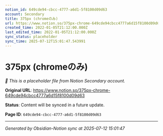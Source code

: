 ```yaml
---
notion_id: 649cde94-cbcc-4777-a6d1-5f8100d09d63
account: Secondary
title: 375px (chromeのみ)
url: https://www.notion.so/375px-chrome-649cde94cbcc4777a6d15f8100d09d63
created_time: 2022-01-05T21:12:00.000Z
last_edited_time: 2022-01-05T21:12:00.000Z
sync_status: placeholder
sync_time: 2025-07-12T15:01:47.543991
---
```


# 375px (chromeのみ)

*🔄 This is a placeholder file from Notion Secondary account.*

**Original URL**: https://www.notion.so/375px-chrome-649cde94cbcc4777a6d15f8100d09d63

**Status**: Content will be synced in a future update.

**Page ID**: `649cde94-cbcc-4777-a6d1-5f8100d09d63`

---

*Generated by Obsidian-Notion sync at 2025-07-12 15:01:47*
